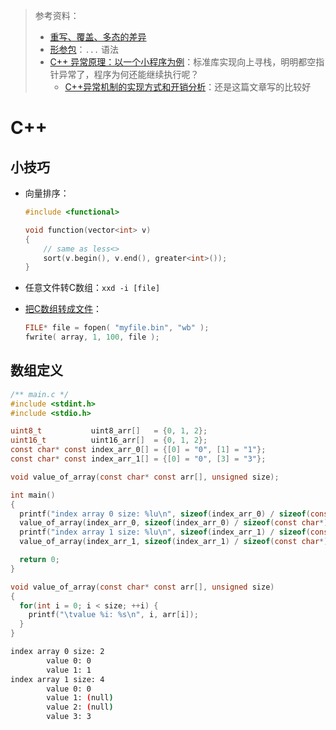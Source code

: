> 参考资料：
>
> - [重写、覆盖、多态的差异](https://www.cnblogs.com/txwsh1/archive/2008/06/28/1231751.html)
> - [形参包](https://zh.cppreference.com/w/cpp/language/parameter_pack)：`...` 语法
> - [C++ 异常原理：以一个小程序为例](https://mp.weixin.qq.com/s/GRtWF9m65-D5iMLXHrKcRw)：标准库实现向上寻栈，明明都空指针异常了，程序为何还能继续执行呢？
>   - [C++异常机制的实现方式和开销分析](https://baiy.cn/doc/cpp/inside_exception.htm)：还是这篇文章写的比较好

# C++

## 小技巧

- 向量排序：

  ```cpp
  #include <functional>
  
  void function(vector<int> v)
  {
      // same as less<>
      sort(v.begin(), v.end(), greater<int>());
  }   
  ```

- 任意文件转C数组：`xxd -i [file]`

- [把C数组转成文件](https://stackoverflow.com/questions/11249859/how-to-save-a-byte-type-char-array-data-to-a-file-in-c)：

  ```cpp
  FILE* file = fopen( "myfile.bin", "wb" );
  fwrite( array, 1, 100, file );
  ```



## 数组定义

```c
/** main.c */
#include <stdint.h>
#include <stdio.h>

uint8_t           uint8_arr[]   = {0, 1, 2};
uint16_t          uint16_arr[]  = {0, 1, 2};
const char* const index_arr_0[] = {[0] = "0", [1] = "1"};
const char* const index_arr_1[] = {[0] = "0", [3] = "3"};

void value_of_array(const char* const arr[], unsigned size);

int main()
{
  printf("index array 0 size: %lu\n", sizeof(index_arr_0) / sizeof(const char*));
  value_of_array(index_arr_0, sizeof(index_arr_0) / sizeof(const char*));
  printf("index array 1 size: %lu\n", sizeof(index_arr_1) / sizeof(const char*));
  value_of_array(index_arr_1, sizeof(index_arr_1) / sizeof(const char*));

  return 0;
}

void value_of_array(const char* const arr[], unsigned size)
{
  for(int i = 0; i < size; ++i) {
    printf("\tvalue %i: %s\n", i, arr[i]);
  }
}
```

```sh
index array 0 size: 2
        value 0: 0
        value 1: 1
index array 1 size: 4
        value 0: 0
        value 1: (null)
        value 2: (null)
        value 3: 3
```

